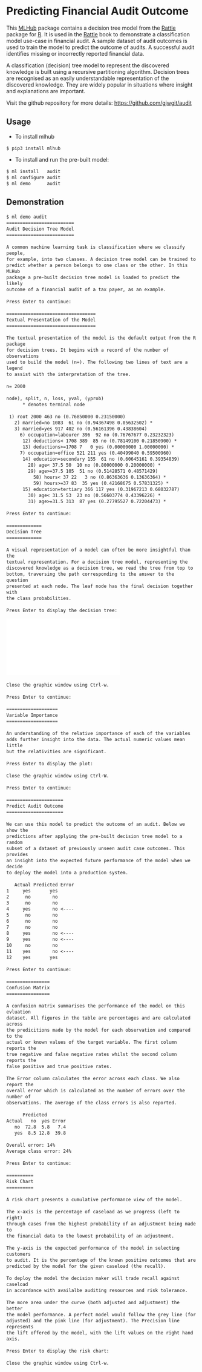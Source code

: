 Predicting Financial Audit Outcome
==================================

This [MLHub](https://mlhub.ai) package contains a decision tree model
from the [Rattle](https://rattle.togaware.com) package for
[R](https://r-project.org). It is used in the
[Rattle](https://bit.ly/rattle_data_mining) book to demonstrate a
classification model use-case in financial audit.  A sample dataset of
audit outcomes is used to train the model to predict the outcome of
audits. A successful audit identifies missing or incorrectly reported
financial data.

A classification (decision) tree model to represent the discovered
knowledge is built using a recursive partitioning algorithm. Decision
trees are recognised as an easily understandable representation of the
discovered knowledge. They are widely popular in situations where
insight and explanations are important.

Visit the github repository for more details:
<https://github.com/gjwgit/audit>

Usage
-----

- To install mlhub

```console
$ pip3 install mlhub
```

- To install and run the pre-built model:

```console
$ ml install   audit
$ ml configure audit
$ ml demo      audit
```

Demonstration
-------------

```console
$ ml demo audit
=========================
Audit Decision Tree Model
=========================

A common machine learning task is classification where we classify people,
for example, into two classes. A decision tree model can be trained to
predict whether a person belongs to one class or the other. In this MLHub
package a pre-built decision tree model is loaded to predict the likely
outcome of a financial audit of a tax payer, as an example.

Press Enter to continue: 

=================================
Textual Presentation of the Model
=================================

The textual presentation of the model is the default output from the R package
for decision trees. It begins with a record of the number of observations
used to build the model (n=). The following two lines of text are a legend
to assist with the interpretation of the tree.

n= 2000 

node), split, n, loss, yval, (yprob)
      * denotes terminal node

 1) root 2000 463 no (0.76850000 0.23150000)  
   2) married=no 1083  61 no (0.94367498 0.05632502) *
   3) married=yes 917 402 no (0.56161396 0.43838604)  
     6) occupation=labourer 396  92 no (0.76767677 0.23232323)  
      12) deductions< 1708 389  85 no (0.78149100 0.21850900) *
      13) deductions>=1708 7   0 yes (0.00000000 1.00000000) *
     7) occupation=office 521 211 yes (0.40499040 0.59500960)  
      14) education=secondary 155  61 no (0.60645161 0.39354839)  
        28) age< 37.5 50  10 no (0.80000000 0.20000000) *
        29) age>=37.5 105  51 no (0.51428571 0.48571429)  
          58) hours< 37 22   3 no (0.86363636 0.13636364) *
          59) hours>=37 83  35 yes (0.42168675 0.57831325) *
      15) education=tertiary 366 117 yes (0.31967213 0.68032787)  
        30) age< 31.5 53  23 no (0.56603774 0.43396226) *
        31) age>=31.5 313  87 yes (0.27795527 0.72204473) *

Press Enter to continue: 

=============
Decision Tree
=============

A visual representation of a model can often be more insightful than the
textual representation. For a decision tree model, representing the
discovered knowledge as a decision tree, we read the tree from top to
bottom, traversing the path corresponding to the answer to the question
presented at each node. The leaf node has the final decision together with
the class probabilities.

Press Enter to display the decision tree: 
```

![](audit_rpart_model.pdf)

```console
Close the graphic window using Ctrl-w.

Press Enter to continue: 

===================
Variable Importance
===================

An understanding of the relative importance of each of the variables
adds further insight into the data. The actual numeric values mean little
but the relativities are significant.

Press Enter to display the plot: 

Close the graphic window using Ctrl-W.

Press Enter to continue: 

=====================
Predict Audit Outcome
=====================

We can use this model to predict the outcome of an audit. Below we show the
predictions after applying the pre-built decision tree model to a random
subset of a dataset of previously unseen audit case outcomes. This provides
an insight into the expected future performance of the model when we decide
to deploy the model into a production system.

   Actual Predicted Error
1     yes       yes      
2      no        no      
3      no        no      
4     yes        no <----
5      no        no      
6      no        no      
7      no        no      
8     yes        no <----
9     yes        no <----
10     no        no      
11    yes        no <----
12    yes       yes      

Press Enter to continue: 

================
Confusion Matrix
================

A confusion matrix summarises the performance of the model on this evluation
dataset. All figures in the table are percentages and are calculated across
the predicitions made by the model for each observation and compared to the
actual or known values of the target variable. The first column reports the
true negative and false negative rates whilst the second column reports the
false positive and true positive rates.

The Error column calculates the error across each class. We also report the
overall error which is calculated as the number of errors over the number of
observations. The average of the class errors is also reported. 

      Predicted
Actual   no  yes Error
   no  72.8  5.8   7.4
   yes  8.5 12.8  39.8

Overall error: 14%
Average class error: 24%

Press Enter to continue: 

==========
Risk Chart
==========

A risk chart presents a cumulative performance view of the model.

The x-axis is the percentage of caseload as we progress (left to right)
through cases from the highest probability of an adjustment being made to
the financial data to the lowest probability of an adjustment.

The y-axis is the expected performance of the model in selecting customers
to audit. It is the percentage of the known positive outcomes that are
predicted by the model for the given caseload (the recall).

To deploy the model the decision maker will trade recall against caseload
in accordance with availalbe auditing resources and risk tolerance.

The more area under the curve (both adjusted and adjustment) the better
the model performance. A perfect model would follow the grey line (for
adjusted) and the pink line (for adjustment). The Precision line represents
the lift offered by the model, with the lift values on the right hand axis.

Press Enter to display the risk chart: 

Close the graphic window using Ctrl-w.

```
